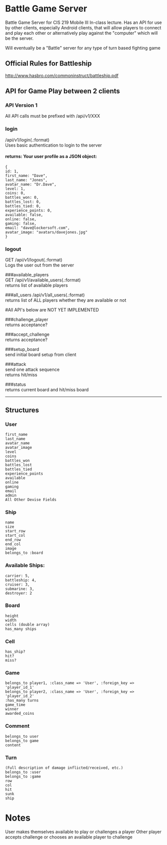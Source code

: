 Battle Game Server
=================

Battle Game Server for CIS 219 Mobile III In-class lecture.  Has an API for use by other clients, especially Android clients, that will allow players to connect and play each other or alternatively play against  the "computer" which will be the server.

Will eventually be a "Battle" server for any type of turn based fighting game

## Official Rules for Battleship  
http://www.hasbro.com/commoninstruct/battleship.pdf


## API for Game Play between 2 clients  
### API Version 1
All API calls must be prefixed with /api/v1/XXX

### login  
/api/v1/login(.:format)  
Uses basic authentication to login to the server  

#### returns: Your user profile as a JSON object:  
    {
    id: 1,
    first_name: "Dave",
    last_name: "Jones",
    avatar_name: "Dr.Dave",
    level: 1,
    coins: 0,
    battles_won: 0,
    battles_lost: 0,
    battles_tied: 0,
    experience_points: 0,
    available: false,
    online: false,
    gaming: false,
    email: "dave@lockersoft.com",
    avatar_image: "avatars/davejones.jpg"
    }

### logout  
GET /api/v1/logout(.:format)  
Logs the user out from the server  

###available_players  
GET /api/v1/available_users(.:format)  
  returns list of available players  

###all_users
/api/v1/all_users(.:format)      
  returns list of ALL players whether they are available or not

#All API's below are NOT YET IMPLEMENTED

###challenge_player  
  returns acceptance?  
  
###accept_challenge  
  returns acceptance?
  
###setup_board  
  send initial board setup from client
  
###attack  
  send one attack sequence  
  returns hit/miss  
  
###status  
  returns current board and hit/miss board  
  
- - -  

## Structures

### User  
    first_name  
    last_name  
    avatar_name 
    avatar_image
    level                  
    coins                  
    battles_won            
    battles_lost           
    battles_tied           
    experience_points     
    available     
    online              
    gaming               
    email                
    admin  
    All Other Devise Fields  
    
### Ship  
    name  
    size  
    start_row
    start_col
    end_row
    end_col
    image
    belongs_to :board

### Available Ships:  
    carrier: 5,
    battleship: 4,
    cruiser: 3,
    submarine: 3,
    destroyer: 2


### Board  
    height  
    width  
    cells (double array)  
    has_many ships  
    
### Cell
    has_ship? 
    hit?
    miss?
    
### Game
    belongs_to player1, :class_name => 'User', :foreign_key => 'player_id_1'
    belongs_to player2, :class_name => 'User', :foreign_key => 'player_id_2'
    :has_many turns
    game_time
    winner
    awarded_coins
    
### Comment
    belongs_to user
    belongs_to game
    content
    
### Turn
    (Full description of damage inflicted/received, etc.)
    belongs_to :user
    belongs_to :game
    row
    col
    hit  
    sunk  
    ship  
    
# Notes

User makes themselves available to play or challenges a player
Other player accepts challenge or chooses an available player to challenge